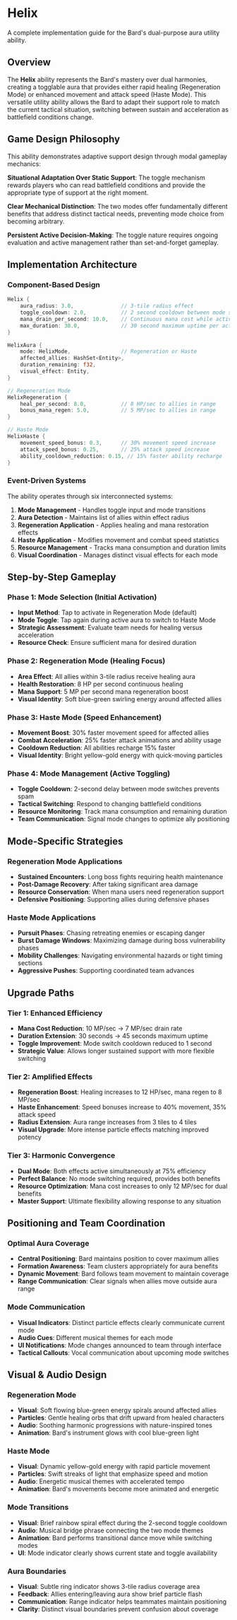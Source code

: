 # Helix

A complete implementation guide for the Bard's dual-purpose aura utility ability.

## Overview

The **Helix** ability represents the Bard's mastery over dual harmonies, creating a togglable aura that provides either rapid healing (Regeneration Mode) or enhanced movement and attack speed (Haste Mode). This versatile utility ability allows the Bard to adapt their support role to match the current tactical situation, switching between sustain and acceleration as battlefield conditions change.

## Game Design Philosophy

This ability demonstrates adaptive support design through modal gameplay mechanics:

**Situational Adaptation Over Static Support**: The toggle mechanism rewards players who can read battlefield conditions and provide the appropriate type of support at the right moment.

**Clear Mechanical Distinction**: The two modes offer fundamentally different benefits that address distinct tactical needs, preventing mode choice from becoming arbitrary.

**Persistent Active Decision-Making**: The toggle nature requires ongoing evaluation and active management rather than set-and-forget gameplay.

## Implementation Architecture

### Component-Based Design

```rust
Helix {
    aura_radius: 3.0,               // 3-tile radius effect
    toggle_cooldown: 2.0,           // 2 second cooldown between mode switches
    mana_drain_per_second: 10.0,    // Continuous mana cost while active
    max_duration: 30.0,             // 30 second maximum uptime per activation
}

HelixAura {
    mode: HelixMode,                // Regeneration or Haste
    affected_allies: HashSet<Entity>,
    duration_remaining: f32,
    visual_effect: Entity,
}

// Regeneration Mode
HelixRegeneration {
    heal_per_second: 8.0,           // 8 HP/sec to allies in range
    bonus_mana_regen: 5.0,          // 5 MP/sec to allies in range
}

// Haste Mode  
HelixHaste {
    movement_speed_bonus: 0.3,      // 30% movement speed increase
    attack_speed_bonus: 0.25,       // 25% attack speed increase
    ability_cooldown_reduction: 0.15, // 15% faster ability recharge
}
```

### Event-Driven Systems

The ability operates through six interconnected systems:
1. **Mode Management** - Handles toggle input and mode transitions
2. **Aura Detection** - Maintains list of allies within effect radius
3. **Regeneration Application** - Applies healing and mana restoration effects
4. **Haste Application** - Modifies movement and combat speed statistics
5. **Resource Management** - Tracks mana consumption and duration limits
6. **Visual Coordination** - Manages distinct visual effects for each mode

## Step-by-Step Gameplay

### Phase 1: Mode Selection (Initial Activation)
- **Input Method**: Tap to activate in Regeneration Mode (default)
- **Mode Toggle**: Tap again during active aura to switch to Haste Mode
- **Strategic Assessment**: Evaluate team needs for healing versus acceleration
- **Resource Check**: Ensure sufficient mana for desired duration

### Phase 2: Regeneration Mode (Healing Focus)
- **Area Effect**: All allies within 3-tile radius receive healing aura
- **Health Restoration**: 8 HP per second continuous healing
- **Mana Support**: 5 MP per second mana regeneration boost
- **Visual Identity**: Soft blue-green swirling energy around affected allies

### Phase 3: Haste Mode (Speed Enhancement)
- **Movement Boost**: 30% faster movement speed for affected allies
- **Combat Acceleration**: 25% faster attack animations and ability usage
- **Cooldown Reduction**: All abilities recharge 15% faster
- **Visual Identity**: Bright yellow-gold energy with quick-moving particles

### Phase 4: Mode Management (Active Toggling)
- **Toggle Cooldown**: 2-second delay between mode switches prevents spam
- **Tactical Switching**: Respond to changing battlefield conditions
- **Resource Monitoring**: Track mana consumption and remaining duration
- **Team Communication**: Signal mode changes to optimize ally positioning

## Mode-Specific Strategies

### Regeneration Mode Applications
- **Sustained Encounters**: Long boss fights requiring health maintenance
- **Post-Damage Recovery**: After taking significant area damage
- **Resource Conservation**: When mana users need regeneration support
- **Defensive Positioning**: Supporting allies during defensive phases

### Haste Mode Applications
- **Pursuit Phases**: Chasing retreating enemies or escaping danger
- **Burst Damage Windows**: Maximizing damage during boss vulnerability phases
- **Mobility Challenges**: Navigating environmental hazards or tight timing sections
- **Aggressive Pushes**: Supporting coordinated team advances

## Upgrade Paths

### Tier 1: Enhanced Efficiency
- **Mana Cost Reduction**: 10 MP/sec → 7 MP/sec drain rate
- **Duration Extension**: 30 seconds → 45 seconds maximum uptime
- **Toggle Improvement**: Mode switch cooldown reduced to 1 second
- **Strategic Value**: Allows longer sustained support with more flexible switching

### Tier 2: Amplified Effects
- **Regeneration Boost**: Healing increases to 12 HP/sec, mana regen to 8 MP/sec
- **Haste Enhancement**: Speed bonuses increase to 40% movement, 35% attack speed
- **Radius Extension**: Aura range increases from 3 tiles to 4 tiles
- **Visual Upgrade**: More intense particle effects matching improved potency

### Tier 3: Harmonic Convergence
- **Dual Mode**: Both effects active simultaneously at 75% efficiency
- **Perfect Balance**: No mode switching required, provides both benefits
- **Resource Optimization**: Mana cost increases to only 12 MP/sec for dual benefits
- **Master Support**: Ultimate flexibility allowing response to any situation

## Positioning and Team Coordination

### Optimal Aura Coverage
- **Central Positioning**: Bard maintains position to cover maximum allies
- **Formation Awareness**: Team clusters appropriately for aura benefits
- **Dynamic Movement**: Bard follows team movement to maintain coverage
- **Range Communication**: Clear signals when allies move outside aura range

### Mode Communication
- **Visual Indicators**: Distinct particle effects clearly communicate current mode
- **Audio Cues**: Different musical themes for each mode
- **UI Notifications**: Mode changes announced to team through interface
- **Tactical Callouts**: Vocal communication about upcoming mode switches

## Visual & Audio Design

### Regeneration Mode
- **Visual**: Soft flowing blue-green energy spirals around affected allies
- **Particles**: Gentle healing orbs that drift upward from healed characters
- **Audio**: Soothing harmonic progressions with nature-inspired tones
- **Animation**: Bard's instrument glows with cool blue-green light

### Haste Mode
- **Visual**: Dynamic yellow-gold energy with rapid particle movement
- **Particles**: Swift streaks of light that emphasize speed and motion
- **Audio**: Energetic musical themes with accelerated tempo
- **Animation**: Bard's movements become more animated and energetic

### Mode Transitions
- **Visual**: Brief rainbow spiral effect during the 2-second toggle cooldown
- **Audio**: Musical bridge phrase connecting the two mode themes
- **Animation**: Bard performs transitional dance move while switching modes
- **UI**: Mode indicator clearly shows current state and toggle availability

### Aura Boundaries
- **Visual**: Subtle ring indicator shows 3-tile radius coverage area
- **Feedback**: Allies entering/leaving aura show brief particle flash
- **Communication**: Range indicator helps teammates maintain positioning
- **Clarity**: Distinct visual boundaries prevent confusion about coverage